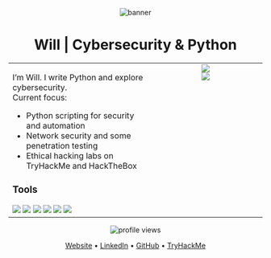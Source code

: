 <p align="center">
  <img src="https://files.catbox.moe/yvgzn9.gif" alt="banner" />
</p>

<h1 align="center">Will | Cybersecurity & Python</h1>

<table>
<tr>
<td valign="top" width="55%">

I’m Will. I write Python and explore cybersecurity.  
Current focus:  
- Python scripting for security and automation  
- Network security and some penetration testing  
- Ethical hacking labs on TryHackMe and HackTheBox  

### Tools  
<img src="https://img.shields.io/badge/-Python-3776AB?logo=python&logoColor=white" />
<img src="https://img.shields.io/badge/-Linux-gray?logo=linux&logoColor=white" />
<img src="https://img.shields.io/badge/-Git-F05032?logo=git&logoColor=white" />
<img src="https://img.shields.io/badge/-Bash-4EAA25?logo=gnubash&logoColor=white" />
<img src="https://img.shields.io/badge/-VS%20Code-007ACC?logo=visualstudiocode&logoColor=white" />
<img src="https://img.shields.io/badge/-Kali%20Linux-268BEE?logo=kalilinux&logoColor=white" />

</td>
<td valign="top" width="45%" align="center">

<img src="https://github-readme-stats.vercel.app/api?username=Tohru-art&show_icons=true&theme=radical" />
<br>
<img src="https://github-readme-streak-stats.herokuapp.com/?user=Tohru-art&theme=radical" />

</td>
</tr>
</table>

<p align="center">
  <img src="https://komarev.com/ghpvc/?username=Tohru-art&style=flat-square&color=blue" alt="profile views"/>
</p>


<p align="center">
  <a href="https://will-garlens-pierre.com">Website</a> • 
  <a href="https://www.linkedin.com/in/will-garlens-pierre">LinkedIn</a> • 
  <a href="https://github.com/Tohru-art">GitHub</a> • 
  <a href="https://tryhackme.com/p/DuckMyst">TryHackMe</a>
</p>
